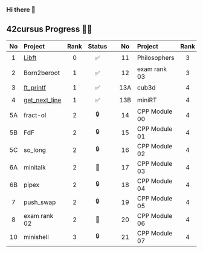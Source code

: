 ### Hi there 👋


## 42cursus Progress 💪🏻
| No  | Project                             | Rank | Status |   | No  | Project       | Rank | Status |   | No  | Project                        | Rank  | Status |
| :-: | :---------------------------------  |:--:  | :----: | - | :-: | :------------ | :--: |:----:  | - | :-: | :----------------------------- | :---: | :----: |
| 1   | [Libft](../../../42_libft)          |  0   |   ✅   |   | 11  | Philosophers  |  3   |  🔒    |   | 22  | CPP Module 08                  |   4    |  🔒    |
| 2   | Born2beroot								          |  1   |   ✅   |   | 12  | exam rank 03  |  3   |  🔒    |   | 23  | NetPractice                    |   4    |  🔒    |
| 3   | [ft_printf](../../../42_ft_printf)  |  1   |   ✅   |   | 13A | cub3d 	 	     |  4   |  🔒    |   | 24  | exam rank 04                   |   4    |  🔒    |
| 4   | [get_next_line](../../../42_gnl) 	  |  1   |   ✅   |   | 13B | miniRT        |  4   |  🔒    |   | 25  | ft_containers                  |   5    |  🔒    |
| 5A  | fract-ol                            |  2	 |   🔒   |   | 14  | CPP Module 00 |  4   |  🔒    |   | 26A | ft_irc                         |   5    |  🔒    |
| 5B  | FdF									                |  2   |   🔒   |   | 15  | CPP Module 01 |  4   |  🔒    |   | 26B | webserv                        |   5    |  🔒    |
| 5C  | so_long								              |  2	 |   🔒   |   | 16  | CPP Module 02 |  4   |  🔒    |   | 27  | Inception                      |   5    |  🔒    |
| 6A  | minitalk                            |  2   |   👷   |   | 17  | CPP Module 03 |  4   |  🔒    |   | 28  | exam rank 05                   |   5    |  🔒    |
| 6B  | pipex      							            |  2	 |   🔒   |   | 18  | CPP Module 04 |  4   |  🔒    |   | 29  | ft_transcendence               |   6    |  🔒    |
| 7   | push_swap	                          |  2	 |	 🔒   |   | 19  | CPP Module 05 |  4   |  🔒    |   | 20  | exam rank 06                   |   6    |  🔒    |
| 8   | exam rank 02							          |  2   |   👷   |   | 20  | CPP Module 06 |  4   |  🔒    |   |     |                                |        |        |
| 10  | minishell			 					            |  3	 |   🔒   |   | 21  | CPP Module 07 |  4   |  🔒    |   |     |                                |        |        |

<!--
## 📱 Connect With Me!
[![Facebook](https://img.shields.io/badge/-Facebook-3b5998?style=flat-square&logo=facebook&logoColor=white)](https://www.facebook.com/hanshazairi/)
[![LinkedIn](https://img.shields.io/badge/-LinkedIn-0e76a8?style=flat-square&logo=linkedin&logoColor=white)](https://www.linkedin.com/in/hanshazairi/)
[![Docker Hub](https://img.shields.io/badge/-Docker%20Hub-0db7ed?style=flat-square&logo=docker&logoColor=white)](https://hub.docker.com/u/hanshazairi)
[![Gmail](https://img.shields.io/badge/-Gmail-d95040?style=flat-square&logo=gmail&logoColor=white)](mailto:hanshazairi@gmail.com)
[![Personal Website](https://img.shields.io/badge/-Personal%20Website-f8f8fa?style=flat-square)](https://hanshazairi.github.io)
-->

<!--
**Sunkio/Sunkio** is a ✨ _special_ ✨ repository because its `README.md` (this file) appears on your GitHub profile.

Here are some ideas to get you started:

- 🔭 I’m currently working on ...
- 🌱 I’m currently learning ...
- 👯 I’m looking to collaborate on ...
- 🤔 I’m looking for help with ...
- 💬 Ask me about ...
- 📫 How to reach me: ...
- 😄 Pronouns: ...
- ⚡ Fun fact: ...
-->
